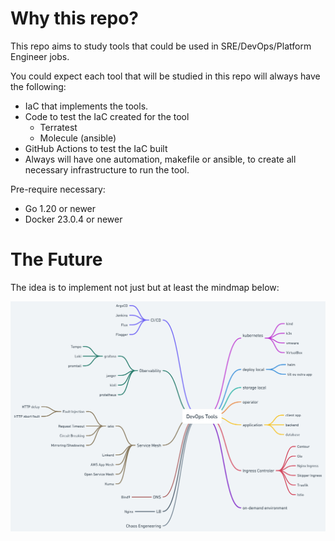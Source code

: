 # Why this repo?
This repo aims to study tools that could be used in SRE/DevOps/Platform Engineer jobs.

You could expect each tool that will be studied in this repo will always have the following:

* IaC that implements the tools.
* Code to test the IaC created for the tool
  * Terratest
  * Molecule (ansible)
* GitHub Actions to test the IaC built
* Always will have one automation, makefile or ansible, to create all necessary infrastructure to run the tool.

Pre-require necessary:
* Go 1.20 or newer
* Docker 23.0.4 or newer

# The Future

The idea is to implement not just but at least the mindmap below:

![img](assets/images/DevOpsTools.png)
